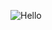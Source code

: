 ![Hello](https://komarev.com/ghpvc/?username=gpcs2000&color=blue&style=flat-square&label=PROFILE+VIEWS&abbreviated=true)
